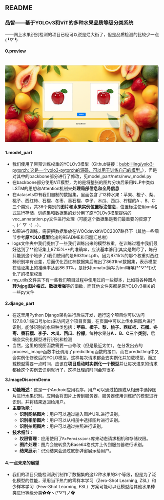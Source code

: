 ## README

### 品智——基于YOLOv3和ViT的多种水果品质等级分类系统 

——网上水果识别检测的项目已经可以说是烂大街了，但是品质检测的比较少一点(*╹▽╹*)

#### 0.preview

![945b08bdee58efaa462794f6516f267](.\preview\preview.png)
=======
#### 1.model_part

- 我们使用了带预训练权重的YOLOv3模型（Github链接：[bubbliiiing/yolo3-pytorch: 这是一个yolo3-pytorch的源码，可以用于训练自己的模型。](https://github.com/bubbliiiing/yolo3-pytorch)），但是对其中的backbone部分进行了修改，见model_part/nets/new_model.py
- 在backbone部分使用ViT模型，为的是将整张的图片分块后采用NLP中类似LSTM的思想和Attention机制来**处理局部信息和全局信息**
- 在datasets中有我们自制的数据集，里面包含了12种水果：苹果、橙子、梨、桃子、西红柿、石榴、冬枣、番石榴、李子、木瓜、西瓜、柠檬的A 、B、C三个类别，共36个类别的**图片和水果实例位置标注信息**，位置标注使用xml格式进行存储，训练集和数据集的划分用了原YOLOv3模型提供的voc_annatation.py文件进行处理（可能这个数据集是我们最重要的资源了╮(╯▽╰)╭）、
- 如果进行训练，需要把数据集放在\VOCdevkit\VOC2007路径下（其他一些细节参考**原YOLO模型**给出的README和问题汇总啦）
- logs文件夹中我们提供了一些我们训练出来的模型权重，在训练过程中我们最好达到了**验证集上87.15%**的准确率，应该基本够用(其实是燃尽了，炼丹只能到这个地步了)我们使用的是8631tmt.pth，因为87.15%的那个权重对西红柿识别率有点差，后面优化西红柿数据集后练出了8631tmt数据集，表示模型在验证集上的准确率达到86.31%，是针对tomato(简写为tmt嘻嘻\(\*^▽^*))优化了的模型权重
- my_utils文件夹下有一些我们项目过程中使用过的一些脚本，比如将各种图片**转为jpg图片格式、数据增强**等的函数，而其他文件夹都是原YOLOv3相关的一些py文件

#### 2.django_part

- 在这里用Python Django架构进行后端开发，运行这个项目你可以访问127.0.0.1:端口号/pics来访问这个项目页面，在页面中可以上传水果图片进行识别，能够识别的水果种类包括：**苹果、橙子、梨、桃子、西红柿、石榴、冬枣、番石榴、李子、木瓜、西瓜、柠檬**，每种水果分**A 、B、C三个类别**，后端会实例化模型进行识别和检测
- 当然，这里的视图函数需要一点修改（但是最近太忙），在分发出去的process_image函数中还调用了predictImg函数的接口，而在predictImg中又会实例化修改后的YOLO模型，这样每次请求都会去实例化并加载模型，而加载模型需要一点时间，应该在**项目启动时实例化一个模型**并让每次进来的请求都给这个实例去识别就行了，这样处理的时间会短很多

**3.ImageDiscernDemo**

- **功能概述**：这是一个Android应用程序，用户可以通过拍照或从相册中选择图片进行水果识别。应用会将图片上传到服务器，服务器使用训练好的模型进行识别，并将结果返回给用户。
- **主要功能**：
  - **识别网络图片**：用户可以通过输入图片URL进行识别。
  - **识别相册图片**：用户可以从相册中选择图片进行识别。
  - **识别拍照图片**：用户可以通过拍照进行识别。
- **技术细节**：
  - **权限管理**：应用使用了`RxPermissions`库来动态请求相机和存储权限。
  - **图片处理**：图片会被转换为Base64格式并上传到服务器进行识别。
  - **结果展示**：识别结果会通过底部弹窗展示给用户。

#### 4.一点未来的展望

- 我们的项目只能检测我们制作了数据集的这12种水果的3个等级，但是为了泛化模型的性能，采用当下热门的零样本学习（Zero-Shot Learning, ZSL）和少样本学习（Few-Shot Learning, FSL）方案可能可以让模型给其他水果种类进行等级分类✿✿ヽ(°▽°)ノ✿
